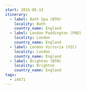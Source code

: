 ```yaml
---
start: 2015-05-13
itinerary:
  - label: Bath Spa (BTH)
    locality: Bath
    country_name: England
  - label: London Paddington (PAD)
    locality: London
    country_name: England
  - label: London Victoria (VIC)
    locality: London
    country_name: England
  - label: Brighton (BTN)
    locality: Brighton
    country_name: England
tags:
  - i4b71
---
```

